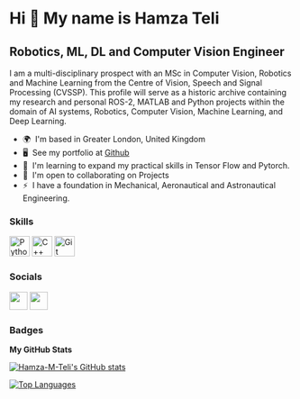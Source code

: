 Hi 👋 My name is Hamza Teli
===========================

Robotics, ML, DL and Computer Vision Engineer
---------------------------------------------

I am a multi-disciplinary prospect with an MSc in Computer Vision, Robotics and Machine Learning from the Centre of Vision, Speech and Signal Processing (CVSSP). This profile will serve as a historic archive containing my research and personal ROS-2, MATLAB and Python projects within the domain of AI systems, Robotics, Computer Vision, Machine Learning, and Deep Learning.

* 🌍  I'm based in Greater London, United Kingdom
* 🖥️  See my portfolio at [Github](http://github.com/Hamza-M-Teli)
* 🧠  I'm learning to expand my practical skills in Tensor Flow and Pytorch.
* 🤝  I'm open to collaborating on Projects
* ⚡  I have a foundation in Mechanical, Aeronautical and Astronautical Engineering.

### Skills


<p align="left">
<a href="https://www.python.org/" target="_blank" rel="noreferrer"><img src="https://raw.githubusercontent.com/danielcranney/readme-generator/main/public/icons/skills/python-colored.svg" width="36" height="36" alt="Python" /></a>
<a href="https://docs.microsoft.com/en-us/cpp/?view=msvc-170" target="_blank" rel="noreferrer"><img src="https://raw.githubusercontent.com/danielcranney/readme-generator/main/public/icons/skills/cplusplus-colored.svg" width="36" height="36" alt="C++" /></a>
<a href="https://git-scm.com/" target="_blank" rel="noreferrer"><img src="https://raw.githubusercontent.com/danielcranney/readme-generator/main/public/icons/skills/git-colored.svg" width="36" height="36" alt="Git" /></a>
</p>


### Socials

<p align="left"> <a href="https://www.github.com/Hamza-M-Teli" target="_blank" rel="noreferrer"><img src="https://raw.githubusercontent.com/danielcranney/readme-generator/main/public/icons/socials/github.svg" width="32" height="32" /></a> <a href="https://www.linkedin.com/in/HamzaMehmoodTeli" target="_blank" rel="noreferrer"><img src="https://raw.githubusercontent.com/danielcranney/readme-generator/main/public/icons/socials/linkedin.svg" width="32" height="32" /></a></p>

### Badges

<b>My GitHub Stats</b>

<a href="http://www.github.com/Hamza-M-Teli"><img src="https://github-readme-stats.vercel.app/api?username=Hamza-M-Teli&show_icons=true&hide=&count_private=true&title_color=0891b2&text_color=ffffff&icon_color=0891b2&bg_color=1c1917&hide_border=true&show_icons=true" alt="Hamza-M-Teli's GitHub stats" /></a>

<a href="https://github.com/Hamza-M-Teli" align="left"><img src="https://github-readme-stats.vercel.app/api/top-langs/?username=Hamza-M-Teli&langs_count=10&title_color=0891b2&text_color=ffffff&icon_color=0891b2&bg_color=1c1917&hide_border=true&locale=en&custom_title=Top%20%Languages" alt="Top Languages" /></a>
